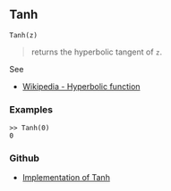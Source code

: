 ## Tanh

```
Tanh(z)
```

> returns the hyperbolic tangent of `z`.
  
See
* [Wikipedia - Hyperbolic function](https://en.wikipedia.org/wiki/Hyperbolic_function)

### Examples
```
>> Tanh(0)
0
``` 
### Github
* [Implementation of Tanh](https://github.com/axkr/symja_android_library/blob/master/symja_android_library/matheclipse-core/src/main/java/org/matheclipse/core/builtin/ExpTrigsFunctions.java#L3128) 
